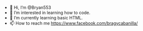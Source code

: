 - 👋 Hi, I’m @Bryan553
- 👀 I’m interested in learning how to code.
- 🌱 I’m currently learning basic HTML.
- 📫 How to reach me https://www.facebook.com/bragycabanilla/


